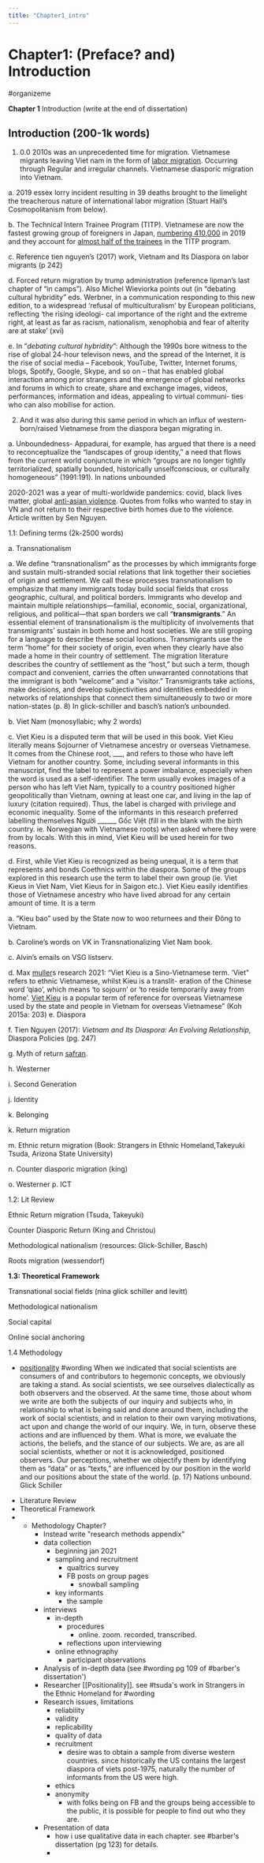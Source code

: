 ```yaml
---
title: "Chapter1_intro"
---
```

# Chapter1: (Preface? and) Introduction 
#organizeme

**Chapter 1** Introduction (write at the end of dissertation)

## Introduction (200-1k words)

1. 0.0 2010s was an unprecedented time for migration. Vietnamese migrants leaving Viet nam in the form of [labor migration](001.Notes/labor%20migrants.md). Occurring through Regular and irregular channels. Vietnamese diasporic migration into Vietnam.

a. 2019 essex lorry incident resulting in 39 deaths brought to the limelight the treacherous nature of international labor migration (Stuart Hall’s Cosmopolitanism from below).

b. The Technical Intern Trainee Program (TITP). Vietnamese are now the fastest growing group of foreigners in Japan, [numbering 410,000](https://www.reuters.com/article/us-health-coronavirus-japan-temple-idUSKBN2480P2) in 2019 and they account for [almost half of the trainees](http://www.asahi.com/ajw/articles/13142265) in the TITP program.

c. Reference tien nguyen’s (2017) work, Vietnam and Its Diaspora on labor migrants (p 242)

d. Forced return migration by trump administration (reference lipman’s last chapter of “in camps”). Also ﻿Michel Wieviorka points out (in “debating cultural hybridity” eds. Werbner, in a communication responding to this new edition, to a widespread ‘refusal of multiculturalism’ by European politicians, reflecting ‘the rising ideologi- cal importance of the right and the extreme right, at least as far as racism, ﻿nationalism, xenophobia and fear of alterity are at stake’ (xvi)

e. ﻿In “_debating cultural hybridity_”: Although the 1990s bore witness to the rise of global 24-hour televison news, and the spread of the Internet, it is the rise of social media – Facebook, YouTube, Twitter, Internet forums, blogs, Spotify, Google, Skype, and so on – that has enabled global interaction among prior strangers and the emergence of global networks and forums in which to create, share and exchange images, videos, performances, information and ideas, appealing to virtual communi- ties who can also mobilise for action.

2. And it was also during this same period in which an influx of western-born/raised Vietnamese from the diaspora began migrating in.

a. Unboundedness- ﻿Appadurai, for example, has argued that there is a need to reconceptualize the “landscapes of group identity,” a need that flows from the current world conjuncture in which “groups are no longer tightly territorialized, spatially bounded, historically unselfconscious, or culturally homogeneous” (1991:191). In nations unbounded

2020-2021 was a year of multi-worldwide pandemics: covid, black lives matter, global [anti-asian violence](https://time.com/5947862/anti-asian-attacks-rising-worldwide/). Quotes from folks who wanted to stay in VN and not return to their respective birth homes due to the violence. Article written by Sen Nguyen.

1.1: Defining terms (2k-2500 words)

a. Transnationalism

a. ﻿We define “transnationalism” as the processes by which immigrants forge and sustain multi-stranded social relations that link together their societies of origin and settlement. We call these processes transnationalism to emphasize that many immigrants today build social fields that cross geographic, cultural, and political borders. Immigrants who develop and maintain multiple relationships—familial, economic, social, organizational, religious, and political—that span borders we call “**transmigrants**.” An essential element of transnationalism is the multiplicity of involvements that transmigrants’ sustain in both home and host societies. We are still groping for a language to describe these social locations. Transmigrants use the term “home” for their society of origin, even when they clearly have also made a home in their country of settlement. The migration literature describes the country of settlement as the “host,” but such a term, though compact and convenient, carries the often unwarranted connotations that the immigrant is both “welcome” and a “visitor.” Transmigrants take actions, make decisions, and develop subjectivities and identities embedded in networks of relationships that connect them simultaneously to two or more nation-states (p. 8) In glick-schiller and basch’s nation’s unbounded.

b. Viet Nam (monosyllabic; why 2 words)

c. Viet Kieu is a disputed term that will be used in this book. Viet Kieu literally means Sojourner of Vietnamese ancestry or overseas Vietnamese. It comes from the Chinese root, ___, and refers to those who have left Vietnam for another country. Some, including several informants in this manuscript, find the label to represent a power imbalance, especially when the word is used as a self-identifier. The term usually evokes images of a person who has left Viet Nam, typically to a country positioned higher geopolitically than Vietnam, owning at least one car, and living in the lap of luxury (citation required). Thus, the label is charged with privilege and economic inequality. Some of the informants in this research preferred labelling themselves Người ______ Gốc Việt (fill in the blank with the birth country. ie. Norwegian with Vietnamese roots) when asked where they were from by locals. With this in mind, Viet Kieu will be used herein for two reasons.

d. First, while Viet Kieu is recognized as being unequal, it is a term that represents and bonds Coethnics within the diaspora. Some of the groups explored in this research use the term to label their own group (ie. Viet Kieus in Viet Nam, Viet Kieus for in Saigon etc.). Viet Kieu easily identifies those of Vietnamese ancestry who have lived abroad for any certain amount of time. It is a term 

a. “Kieu bao” used by the State now to woo returnees and their Đông to Vietnam.

b. Caroline’s words on VK in Transnationalizing Viet Nam book.

c. Alvin’s emails on VSG listserv.

d. Max [muller](005.Authors/muller.md)s research 2021: “Viet Kieu is a Sino-Vietnamese term. ‘Viet" refers to ethnic Vietnamese, whilst Kieu is a translit- eration of the Chinese word ‘qiao’, which means ‘to sojourn’ or ‘to reside temporarily away from home’. [Viet Kieu](001.Notes/Viet%20Kieu.md) is a popular term of reference for overseas Vietnamese used by the state and people in Vietnam for overseas Vietnamese” (Koh 2015a: 203)
e. Diaspora

f. Tien Nguyen (2017): _Vietnam and Its Diaspora: An Evolving Relationship,_ Diaspora Policies (pg. 247)

g. Myth of return [safran](005.Authors/safran.md).

h. Westerner

i. Second Generation

j. Identity

k. Belonging

k. Return migration

m. Ethnic return migration (Book: Strangers in Ethnic Homeland,Takeyuki Tsuda, Arizona State University)

n. Counter diasporic migration (king)

o. Westerner
p. ICT

1.2: Lit Review

Ethnic Return migration (Tsuda, Takeyuki)

Counter Diasporic Return (King and Christou)

Methodological nationalism (resources: Glick-Schiller, Basch)

Roots migration (wessendorf)

**1.3: Theoretical Framework**

Transnational social fields (nina glick schiller and levitt)

Methodological nationalism

Social capital

Online social anchoring

1.4 Methodology
- [positionality](001.Notes/positionality.md) #wording When we indicated that social scientists are consumers of and contributors to hegemonic concepts, we obviously are taking a stand. As social scientists, we see ourselves dialectically as both observers and the observed. At the same time, those about whom we write are both the subjects of our inquiry and subjects who, in relationship to what is being said and done around them, including the work of social scientists, and in relation to their own varying motivations, act upon and change the world of our inquiry. We, in turn, observe these actions and are influenced by them. What is more, we evaluate the actions, the beliefs, and the stance of our ﻿subjects. We are, as are all social scientists, whether or not it is acknowledged, positioned observers. Our perceptions, whether we objectify them by identifying them as “data” or as “texts,” are influenced by our position in the world and our positions about the state of the world. (p. 17) Nations unbound. Glick Schiller


* Literature Review
* Theoretical Framework
* * Methodology Chapter?
	* Instead write "research methods appendix" 
	* data collection
		* beginning jan 2021
		* sampling and recruitment
			* qualtrics survey
			* FB posts on group pages
				* snowball sampling
		* key informants
			* the sample
	* interviews
		* in-depth
			* procedures
				* online. zoom. recorded, transcribed. 
			* reflections upon interviewing
		* online ethnography
			* participant observations
	* Analysis of in-depth data (see #wording pg 109 of #barber's dissertation')
	* Researcher [[Positionality]]. see #tsuda's work in Strangers in the Ethnic Homeland for #wording 
	* Research issues, limitations
		* reliability
		* validity
		* replicability
		* quality of data
		* recruitment
			* desire was to obtain a sample from diverse western countries. since historically the US contains the largest diaspora of viets post-1975, naturally the number of informants from the US were high. 
		* ethics
		* anonymity
			* with folks being on FB and the groups being accessible to the public, it is possible for people to find out who they are. 
	* Presentation of data
		* how i use qualitative data in each chapter. see #barber's dissertation (pg 123) for details.
		* 
